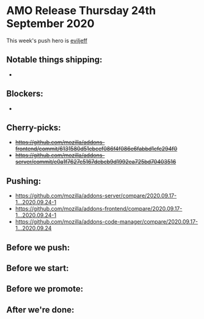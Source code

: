 # AMO Release Thursday 24th September 2020

This week's push hero is [eviljeff](https://github.com/eviljeff)

## Notable things shipping:

-

## Blockers:

-

## Cherry-picks:

- ~~https://github.com/mozilla/addons-frontend/commit/6131580d51ebcef086f4f086e6fabbd1cfc294f0~~
- ~~https://github.com/mozilla/addons-server/commit/e0a1f7627c5167debcb9d1992ea725bd70403516~~

## Pushing:

- https://github.com/mozilla/addons-server/compare/2020.09.17-1...2020.09.24-1
- https://github.com/mozilla/addons-frontend/compare/2020.09.17-1...2020.09.24-1
- https://github.com/mozilla/addons-code-manager/compare/2020.09.17-1...2020.09.24

## Before we push:

## Before we start:

## Before we promote:

## After we're done:
